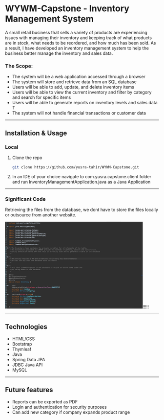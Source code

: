 # WYWM-Capstone - Inventory Management System

A small retail business that sells a variety of products are experiencing issues with managing their inventory and keeping track of what products are in stock, what needs to be reordered, and how much has been sold. As a result, I have developed an inventory management system to help the business better manage the inventory and sales data.

### The Scope: 

- The system will be a web application accessed through a browser
- The system will store and retrieve data from an SQL database
- Users will be able to add, update, and delete inventory items
- Users will be able to view the current inventory and filter by category and search for specific items
- Users will be able to generate reports on inventory levels and sales data T
- The system will not handle financial transactions or customer data

---

## Installation & Usage

### Local

1. Clone the repo
   ```sh
   git clone https://github.com/yusra-tahir/WYWM-Capstone.git
   ```
2. In an IDE of your choice navigate to com.yusra.capstone.client folder and run InventoryManagementApplication.java as a Java Application

---

### Significant Code

Retrieving the files from the database, we dont have to store the files locally or outsource from another website.

![significant code](/code.png)!!!!!

---

## Technologies

- HTML/CSS
- Bootstrap 
- Thymleaf 
- Java 
- Spring Data JPA 
- JDBC Java API
- MySQL

---

## Future features

- Reports can be exported as PDF 
- Login and authentication for security purposes
- Can add new category if company expands product range 
